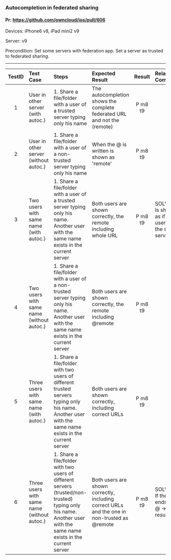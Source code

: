 ###  Autocompletion in federated sharing 

#### Pr: https://github.com/owncloud/ios/pull/606 

Devices: iPhone6 v8, iPad mini2 v9

Server: v9

Precondition: Set some servers with federation app. Set a server as trusted to federated sharing.

---

 
| TestID | Test Case | Steps | Expected Result | Result | Related Comment |
| :-----: | :------- | :---- | :-------------- | :----: | :-------------- |
| 1 | User in other server (with autoc.)|  1. Share a file/folder with a user of a trusted server typing only his name| The autocompletion shows the complete federated URL and not the (remote)| P m8 t9||
| 2 | User in other server (without autoc.) |  1. Share a file/folder with a user of a non-trusted server typing only his name| When the @ is written is shown as 'remote'| P m8 t9||
| 3 | Two users with same name  (with autoc.) |  1. Share a file/folder with a user of a trusted server typing only his name. Another user with the same name exists in the current server| Both users are shown correctly, the remote including whole URL|P m8 t9| SOLVED: Is shown as if two users in the same server|
| 4 | Two users with same name  (without autoc.) |  1. Share a file/folder with a user of a non-trusted server typing only his name. Another user with the same name exists in the current server| Both users are shown correctly, the remote including @remote|P m8 t9||
| 5 | Three users with same name  (with autoc.) |  1. Share a file/folder with two users of different trusted servers typing only his name. Another user with the same name exists in the current server| Both users are shown correctly, including correct URLs|P m8 t9||
| 6 | Three users with same name  (without autoc.) |  1. Share a file/folder with two users of different servers (trusted/non-trusted) typing only his name. Another user with the same name exists in the current server| Both users are shown correctly, including correct URLs and the one in non-trusted as @remote|P m8 t9|SOLVED: If the user ends with @ -> bad result|
